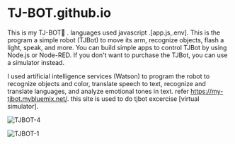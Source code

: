 # TJ-BOT.github.io
This is my TJ-BOT🤖 . 
languages used javascript .[app.js,.env].
This is the program a simple robot (TJBot) to move its arm, recognize objects, flash a light, speak, and more.
You can build simple apps to control TJBot by using Node.js or Node-RED. 
If you don't want to purchase the TJBot, you can use a simulator instead.

I used artificial intelligence services (Watson) to program the robot to recognize objects and color, 
translate speech to text, recognize and translate languages, and analyze emotional tones in text.
refer https://my-tjbot.mybluemix.net/. this site is used to do tjbot excercise [virtual simulator].


![TJBOT-4](https://user-images.githubusercontent.com/58935531/86252615-10a48d80-bbd1-11ea-9990-450fdb1dbc2a.gif)


![TJBOT-1](https://user-images.githubusercontent.com/58935531/86252732-33cf3d00-bbd1-11ea-80cb-aa70cd6f0985.gif)


